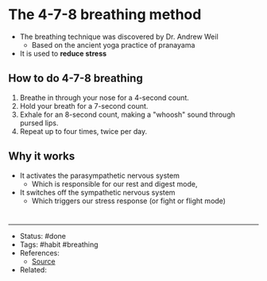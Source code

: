 # The 4-7-8 breathing method
- The breathing technique was discovered by Dr. Andrew Weil
	- Based on the ancient yoga practice of pranayama
- It is used to **reduce stress**

## How to do 4-7-8 breathing
1. Breathe in through your nose for a 4-second count.
2. Hold your breath for a 7-second count.
3. Exhale for an 8-second count, making a "whoosh" sound through pursed lips.
4. Repeat up to four times, twice per day.

## Why it works
- It activates the parasympathetic nervous system
	- Which is responsible for our rest and digest mode,
- It switches off the sympathetic nervous system
	- Which triggers our stress response (or fight or flight mode)

#
---
- Status: #done
- Tags: #habit #breathing
- References:
	- [Source](https://twitter.com/SystemSunday/status/1610629161424388096)
- Related:

